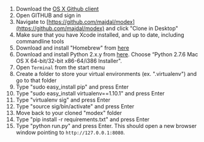 1. Download the [OS X Github client](http://mac.github.com/)
2. Open GITHUB and sign in
3. Navigate to [https://github.com/majdal/modex](https://github.com/majdal/modex) and click "Clone in Desktop"
1. Make sure that you have Xcode installed, and up to date, including commandline tools 
4. Download and install "Homebrew" from [here](http://brew.sh/)
5. Download and install Python 2.x.y from [here](http://www.python.org/download/). Choose “Python 2.7.6 Mac OS X 64-bit/32-bit x86-64/i386 Installer".
6. Open `Terminal` from the start menu
7. Create a folder to store your virtual environments (ex. ".virtualenv") and go to that folder
8. Type "sudo easy_install pip" and press Enter
9. Type "sudo easy_install virtualenv==1.10.1" and press Enter
10. Type "virtualenv sig" and press Enter
11. Type "source sig/bin/activate" and press Enter
12. Move back to your cloned "modex" folder
13. Type "pip install -r requirements.txt" and press Enter
14. Type "python run.py" and press Enter. This should open a new browser window pointing to `http://127.0.0.1:8080`.

